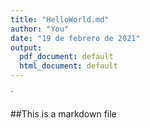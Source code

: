 ```yaml
---
title: "HelloWorld.md"
author: "You"
date: "19 de febrero de 2021"
output:
  pdf_document: default
  html_document: default
---
```


`

##This is a markdown file

